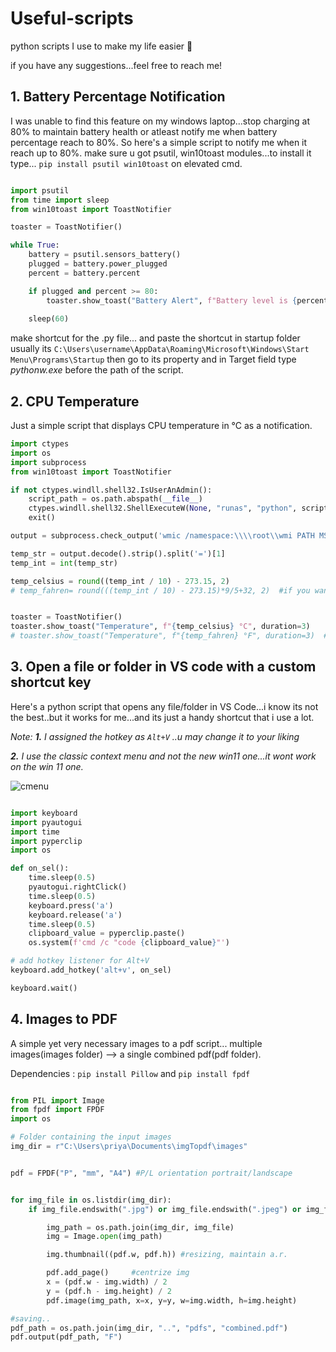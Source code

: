 # Useful-scripts
python scripts I use to make my life easier :pinched_fingers:

if you have any suggestions...feel free to reach me!

## 1. Battery Percentage Notification 
I was unable to find this feature on my windows laptop...stop charging at 80% to maintain battery health or atleast notify me when battery percentage reach to 80%. So here's a simple script to notify me when it reach up to 80%.
make sure u got psutil, win10toast modules...to install it type... ```pip install psutil win10toast``` on elevated cmd.

```python

import psutil
from time import sleep
from win10toast import ToastNotifier

toaster = ToastNotifier()

while True:
    battery = psutil.sensors_battery()
    plugged = battery.power_plugged
    percent = battery.percent

    if plugged and percent >= 80:
        toaster.show_toast("Battery Alert", f"Battery level is {percent}%", duration=10)
        
    sleep(60)
```
make shortcut for the .py file... and paste the shortcut in startup folder usually its                                   ```C:\Users\username\AppData\Roaming\Microsoft\Windows\Start Menu\Programs\Startup``` 
then go to its property and in Target field type *pythonw.exe* before the path of the script. 


## 2. CPU Temperature 
Just a simple script that displays CPU temperature in °C as a notification.

```python
import ctypes
import os
import subprocess
from win10toast import ToastNotifier

if not ctypes.windll.shell32.IsUserAnAdmin():
    script_path = os.path.abspath(__file__)
    ctypes.windll.shell32.ShellExecuteW(None, "runas", "python", script_path, None, 1)
    exit()

output = subprocess.check_output('wmic /namespace:\\\\root\\wmi PATH MSAcpi_ThermalZoneTemperature get CurrentTemperature /value | findstr /r "^CurrentTemperature="', shell=True)

temp_str = output.decode().strip().split('=')[1]
temp_int = int(temp_str)

temp_celsius = round((temp_int / 10) - 273.15, 2)
# temp_fahren= round(((temp_int / 10) - 273.15)*9/5+32, 2)  #if you wanna use °F uncomment this line and comment out the above line


toaster = ToastNotifier()
toaster.show_toast("Temperature", f"{temp_celsius} °C", duration=3) 
# toaster.show_toast("Temperature", f"{temp_fahren} °F", duration=3)  #if you wanna use °F uncomment this line and comment out the above line
```

## 3. Open a file or folder in VS code with a custom shortcut key

Here's  a python script that opens any file/folder in VS Code...i know its not the best..but it works for me...and its just a handy shortcut that i use a lot.

_Note:  **1.** I assigned the hotkey as ```Alt+V``` ..u may change it to your liking_

 
_**2.** I use the classic context menu and not the new win11 one...it wont work on the win 11 one._

![cmenu](https://user-images.githubusercontent.com/39450902/235765681-2ade4679-6ede-4d25-b457-8c514327a582.png)

```python

import keyboard
import pyautogui
import time
import pyperclip
import os

def on_sel():
    time.sleep(0.5)
    pyautogui.rightClick()
    time.sleep(0.5)
    keyboard.press('a')
    keyboard.release('a')
    time.sleep(0.5)
    clipboard_value = pyperclip.paste()
    os.system(f'cmd /c "code {clipboard_value}"')

# add hotkey listener for Alt+V
keyboard.add_hotkey('alt+v', on_sel)

keyboard.wait()
```

## 4. Images to PDF 

A simple yet very necessary images to a pdf script...
multiple images(images folder) --> a single combined pdf(pdf folder).

Dependencies : ```pip install Pillow```  and                 ```pip install fpdf```

```py

from PIL import Image
from fpdf import FPDF
import os

# Folder containing the input images
img_dir = r"C:\Users\priya\Documents\imgTopdf\images"


pdf = FPDF("P", "mm", "A4") #P/L orientation portrait/landscape


for img_file in os.listdir(img_dir):
    if img_file.endswith(".jpg") or img_file.endswith(".jpeg") or img_file.endswith(".png") or img_file.endswith(".bmp"):

        img_path = os.path.join(img_dir, img_file)
        img = Image.open(img_path)

        img.thumbnail((pdf.w, pdf.h)) #resizing, maintain a.r.

        pdf.add_page()     #centrize img
        x = (pdf.w - img.width) / 2
        y = (pdf.h - img.height) / 2
        pdf.image(img_path, x=x, y=y, w=img.width, h=img.height)

#saving..
pdf_path = os.path.join(img_dir, "..", "pdfs", "combined.pdf")
pdf.output(pdf_path, "F")

```
